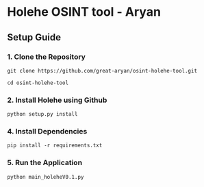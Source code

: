 # **Holehe OSINT tool - Aryan**

## Setup Guide

### 1. Clone the Repository
`git clone https://github.com/great-aryan/osint-holehe-tool.git`

`cd osint-holehe-tool`

### 2. Install Holehe using Github
`python setup.py install`


### 4. Install Dependencies
`pip install -r requirements.txt`

### 5. Run the Application
`python main_holeheV0.1.py`

